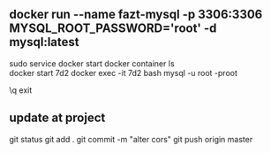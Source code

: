 ## docker run --name fazt-mysql -p 3306:3306 MYSQL_ROOT_PASSWORD='root' -d mysql:latest

sudo service docker start
docker container ls   
docker start 7d2
docker exec -it 7d2 bash
mysql -u root -proot

\q
exit


## update at project
git status
git add .
git commit -m "alter cors"
git push origin master 

